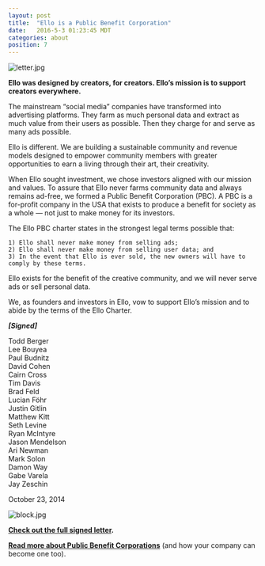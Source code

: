 ```yaml
---
layout: post
title:  "Ello is a Public Benefit Corporation"
date:   2016-5-3 01:23:45 MDT
categories: about
position: 7
---
```

![letter.jpg](https://d324imu86q1bqn.cloudfront.net/uploads/asset/attachment/693814/ello-xhdpi-b62bd5c3.jpg)

**Ello was designed by creators, for creators. Ello’s mission is to support creators everywhere.**

The mainstream “social media” companies have transformed into advertising platforms. They farm as much personal data and extract as much value from their users as possible. Then they charge for and serve as many ads possible.

Ello is different. We are building a sustainable community and revenue models designed to empower community members with greater opportunities to earn a living through their art, their creativity.

When Ello sought investment, we chose investors aligned with our mission and values. To assure that Ello never farms community data and always remains ad-free, we formed a Public Benefit Corporation (PBC). A PBC is a for-profit company in the USA that exists to produce a benefit for society as a whole — not just to make money for its investors.

The Ello PBC charter states in the strongest legal terms possible that:

    1) Ello shall never make money from selling ads;
    2) Ello shall never make money from selling user data; and
    3) In the event that Ello is ever sold, the new owners will have to comply by these terms.

Ello exists for the benefit of the creative community, and we will never serve ads or sell  personal data.

We, as founders and investors in Ello, vow to support Ello’s mission and to abide by the terms of the Ello Charter.

**_[Signed]_**

Todd Berger  
Lee Bouyea  
Paul Budnitz   
David Cohen   
Cairn Cross   
Tim Davis   
Brad Feld   
Lucian Föhr   
Justin Gitlin   
Matthew Kitt   
Seth Levine  
Ryan McIntyre  
Jason Mendelson  
Ari Newman  
Mark Solon  
Damon Way  
Gabe Varela  
Jay Zeschin

October 23, 2014

![block.jpg](https://d324imu86q1bqn.cloudfront.net/uploads/asset/attachment/693028/ello-xhdpi-5f7213ac.jpg)

**[Check out the full signed letter](/wtf/downloads/ello-pbc.pdf).**

**[Read more about Public Benefit Corporations](http://benefitcorp.net/)** (and how your company can become one too).
